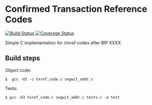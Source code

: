 Confirmed Transaction Reference Codes
=====
[![Build Status](https://travis-ci.org/jonasschnelli/bitcoin_txref_code.svg?branch=master)](https://travis-ci.org/jonasschnelli/bitcoin_txref_code)  [![Coverage Status](https://coveralls.io/repos/jonasschnelli/bitcoin_txref_code/badge.svg?branch=master&service=github)](https://coveralls.io/github/jonasschnelli/bitcoin_txref_code?branch=master)

Simple C implementation for ctxref codes after BIP XXXX

Build steps
-----------

Object code:

    $  gcc -O3 -c txref_code.c segwit_addr.c

Tests:

    $ gcc -O3 txref_code.c segwit_addr.c tests.c -o test

